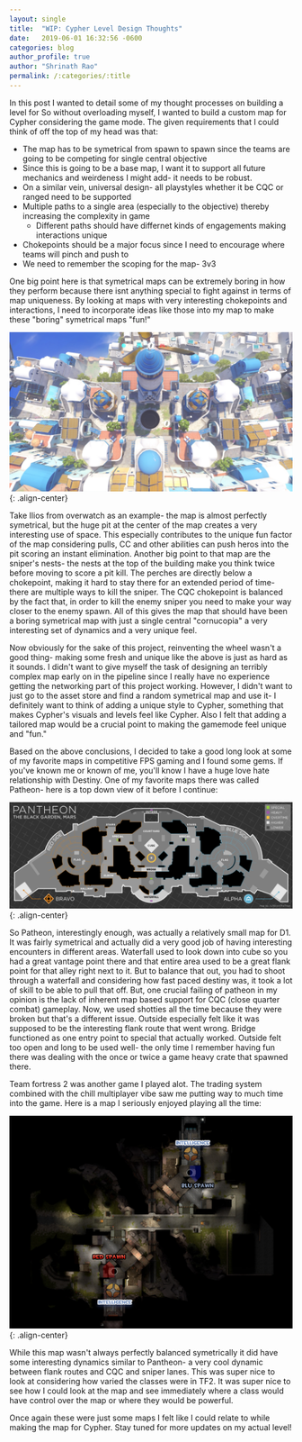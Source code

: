 ```yaml
---
layout: single 
title:  "WIP: Cypher Level Design Thoughts"
date:   2019-06-01 16:32:56 -0600
categories: blog
author_profile: true
author: "Shrinath Rao"
permalink: /:categories/:title
---
```


In this post I wanted to detail some of my thought processes on building a level for 
So without overloading myself, I wanted to build a custom map for Cypher considering the game mode. The given requirements that I could think of off the top of my head was that: 

* The map has to be symetrical from spawn to spawn since the teams are going to be competing for single central objective
* Since this is going to be a base map, I want it to support all future mechanics and weirdeness I might add- it needs to be robust. 
* On a similar vein, universal design- all playstyles whether it be CQC or ranged need to be supported
* Multiple paths to a single area (especially to the objective) thereby increasing the complexity in game
    * Different paths should have differnet kinds of engagements making interactions unique
* Chokepoints should be a major focus since I need to encourage where teams will pinch and push to
* We need to remember the scoping for the map- 3v3

One big point here is that symetrical maps can be extremely boring in how they perform because there isnt anything special to fight against in terms of map uniqueness. By looking at maps with very interesting chokepoints and interactions, I need to incorporate ideas like those into my map to make these "boring" symetrical maps "fun!" 

![image-center](../_img/WIPLevel/ilios.jpg){: .align-center}

Take Ilios from overwatch as an example- the map is almost perfectly symetrical, but the huge pit at the center of the map creates a very interesting use of space. This especially contributes to the unique fun factor of the map considering pulls, CC and other abilities can push heros into the pit scoring an instant elimination. Another big point to that map are the sniper's nests- the nests at the top of the building make you think twice before moving to score a pit kill. The perches are directly below a chokepoint, making it hard to stay there for an extended period of time- there are multiple ways to kill the sniper. The CQC chokepoint is balanced by the fact that, in order to kill the enemy sniper you need to make your way closer to the enemy spawn. All of this gives the map that should have been a boring symetrical map with just a single central "cornucopia" a very interesting set of dynamics and a very unique feel. 


Now obviously for the sake of this project, reinventing the wheel wasn't a good thing- making some fresh and unique like the above is just as hard as it sounds. I didn't want to give myself the task of designing an terribly complex map early on in the pipeline since I really have no experience getting the networking part of this project working. However, I didn't want to just go to the asset store and find a random symetrical map and use it- I definitely want to think of adding a unique style to Cypher, something that makes Cypher's visuals and levels feel like Cypher. Also I felt that adding a tailored map would be a crucial point to making the gamemode feel unique and "fun."  

Based on the above conclusions, I decided to take a good long look at some of my favorite maps in competitive FPS gaming and I found some gems. If you've known me or known of me, you'll know I have a huge love hate relationship with Destiny. One of my favorite maps there was called Patheon- here is a top down view of it before I continue: 

![image-center](../_img/WIPLevel/pantheon.jpg){: .align-center}

So Patheon, interestingly enough, was actually a relatively small map for D1. It was fairly symetrical and actually did a very good job of having interesting encounters in different areas. Waterfall used to look down into cube so you had a great vantage point there and that entire area used to be a great flank point for that alley right next to it. But to balance that out, you had to shoot through a waterfall and considering how fast paced destiny was, it took a lot of skill to be able to pull that off. But, one crucial failing of patheon in my opinion is the lack of inherent map based support for CQC (close quarter combat) gameplay. Now, we used shotties all the time because they were broken but that's a different issue. Outside especially felt like it was supposed to be the interesting flank route that went wrong. Bridge functioned as one entry point to special that actually worked. Outside felt too open and long to be used well- the only time I remember having fun there was dealing with the once or twice a game heavy crate that spawned there. 

Team fortress 2 was another game I played alot. The trading system combined with the chill multiplayer vibe saw me putting way to much time into the game. Here is a map I seriously enjoyed playing all the time:

![image-center](../_img/WIPLevel/doubleCross.png){: .align-center}

While this map wasn't always perfectly balanced symetrically it did have some interesting dynamics similar to Pantheon- a very cool dynamic between flank routes and CQC and sniper lanes. This was super nice to look at considering how varied the classes were in TF2. It was super nice to see how I could look at the map and see immediately where a class would have control over the map or where they would be powerful.

Once again these were just some maps I felt like I could relate to while making the map for Cypher. Stay tuned for more updates on my actual level!

